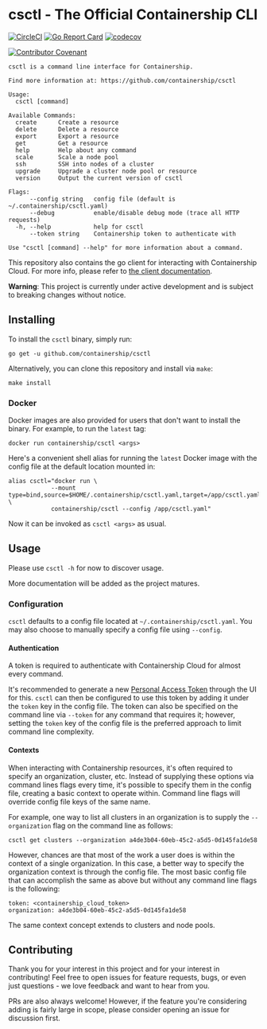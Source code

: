 # csctl - The Official Containership CLI

[![CircleCI](https://circleci.com/gh/containership/csctl.svg?style=svg)](https://circleci.com/gh/containership/csctl)
[![Go Report Card](https://goreportcard.com/badge/github.com/containership/csctl)](https://goreportcard.com/report/github.com/containership/csctl)
[![codecov](https://codecov.io/gh/containership/csctl/branch/master/graph/badge.svg)](https://codecov.io/gh/containership/csctl)

[![Contributor Covenant](https://img.shields.io/badge/Contributor%20Covenant-v1.4%20adopted-ff69b4.svg)](code-of-conduct.md)

```
csctl is a command line interface for Containership.

Find more information at: https://github.com/containership/csctl

Usage:
  csctl [command]

Available Commands:
  create      Create a resource
  delete      Delete a resource
  export      Export a resource
  get         Get a resource
  help        Help about any command
  scale       Scale a node pool
  ssh         SSH into nodes of a cluster
  upgrade     Upgrade a cluster node pool or resource
  version     Output the current version of csctl

Flags:
      --config string   config file (default is ~/.containership/csctl.yaml)
      --debug           enable/disable debug mode (trace all HTTP requests)
  -h, --help            help for csctl
      --token string    Containership token to authenticate with

Use "csctl [command] --help" for more information about a command.
```

This repository also contains the go client for interacting with Containership Cloud.
For more info, please refer to [the client documentation](cloud/README.md).

**Warning**: This project is currently under active development and is subject to breaking changes without notice.

## Installing

To install the `csctl` binary, simply run:

```
go get -u github.com/containership/csctl
```

Alternatively, you can clone this repository and install via `make`:

```
make install
```

### Docker

Docker images are also provided for users that don't want to install the binary.
For example, to run the `latest` tag:

```
docker run containership/csctl <args>
```

Here's a convenient shell alias for running the `latest` Docker image with the config file at the default location mounted in:

```
alias csctl="docker run \
            --mount type=bind,source=$HOME/.containership/csctl.yaml,target=/app/csctl.yaml \
            containership/csctl --config /app/csctl.yaml"
```

Now it can be invoked as `csctl <args>` as usual.

## Usage

Please use `csctl -h` for now to discover usage.

More documentation will be added as the project matures.

### Configuration

`csctl` defaults to a config file located at `~/.containership/csctl.yaml`.
You may also choose to manually specify a config file using `--config`.

#### Authentication

A token is required to authenticate with Containership Cloud for almost every command.

It's recommended to generate a new [Personal Access Token](https://docs.containership.io/developer-resources/personal-access-tokens) through the UI for this.
`csctl` can then be configured to use this token by adding it under the `token` key in the config file.
The token can also be specified on the command line via `--token` for any command that requires it; however, setting the `token` key of the config file is the preferred approach to limit command line complexity.

#### Contexts

When interacting with Containership resources, it's often required to specify an organization, cluster, etc.
Instead of supplying these options via command lines flags every time, it's possible to specify them in the config file, creating a basic context to operate within.
Command line flags will override config file keys of the same name.

For example, one way to list all clusters in an organization is to supply the `--organization` flag on the command line as follows:

```
csctl get clusters --organization a4de3b04-60eb-45c2-a5d5-0d145fa1de58
```

However, chances are that most of the work a user does is within the context of a single organization.
In this case, a better way to specify the organization context is through the config file.
The most basic config file that can accomplish the same as above but without any command line flags is the following:

```
token: <containership_cloud_token>
organization: a4de3b04-60eb-45c2-a5d5-0d145fa1de58
```

The same context concept extends to clusters and node pools.

## Contributing

Thank you for your interest in this project and for your interest in contributing!
Feel free to open issues for feature requests, bugs, or even just questions - we love feedback and want to hear from you.

PRs are also always welcome!
However, if the feature you're considering adding is fairly large in scope, please consider opening an issue for discussion first.
